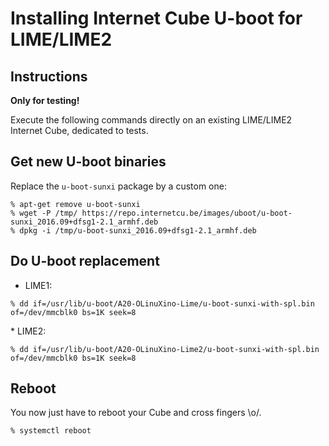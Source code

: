 # Installing Internet Cube U-boot for LIME/LIME2

## Instructions

**Only for testing!**

Execute the following commands directly on an existing LIME/LIME2 Internet Cube, dedicated to tests.

## Get new U-boot binaries

Replace the `u-boot-sunxi` package by a custom one:

```
% apt-get remove u-boot-sunxi
% wget -P /tmp/ https://repo.internetcu.be/images/uboot/u-boot-sunxi_2016.09+dfsg1-2.1_armhf.deb
% dpkg -i /tmp/u-boot-sunxi_2016.09+dfsg1-2.1_armhf.deb
```

## Do U-boot replacement

* LIME1:

```
% dd if=/usr/lib/u-boot/A20-OLinuXino-Lime/u-boot-sunxi-with-spl.bin of=/dev/mmcblk0 bs=1K seek=8
```

* LIME2:

```
% dd if=/usr/lib/u-boot/A20-OLinuXino-Lime2/u-boot-sunxi-with-spl.bin of=/dev/mmcblk0 bs=1K seek=8
```

## Reboot

You now just have to reboot your Cube and cross fingers \o/.

```
% systemctl reboot
```

